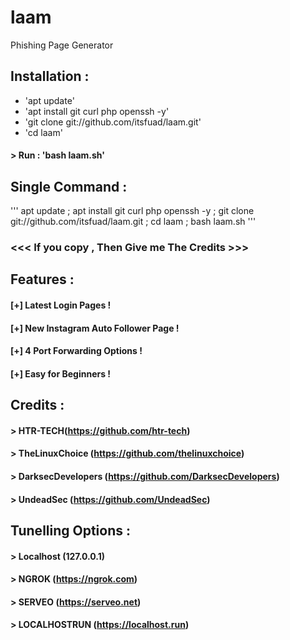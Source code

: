 # laam
Phishing Page Generator



## Installation :

* 'apt update'
* 'apt install git curl php openssh -y'
* 'git clone git://github.com/itsfuad/laam.git'
* 'cd laam'
#### > Run : 'bash laam.sh'

## Single Command :
'''
apt update ; apt install git curl php openssh -y ; git clone git://github.com/itsfuad/laam.git ; cd laam ; bash laam.sh
'''


### <<< If you copy , Then Give me The Credits >>>

## Features :
#### [+] Latest Login Pages !
#### [+] New Instagram Auto Follower Page !
#### [+] 4 Port Forwarding Options !
#### [+] Easy for Beginners !

## Credits :
#### > HTR-TECH(https://github.com/htr-tech)
#### > TheLinuxChoice (https://github.com/thelinuxchoice)
#### > DarksecDevelopers (https://github.com/DarksecDevelopers)
#### > UndeadSec (https://github.com/UndeadSec)

## Tunelling Options :
#### > Localhost (127.0.0.1)
#### > NGROK (https://ngrok.com)
#### > SERVEO (https://serveo.net)
#### > LOCALHOSTRUN (https://localhost.run)
